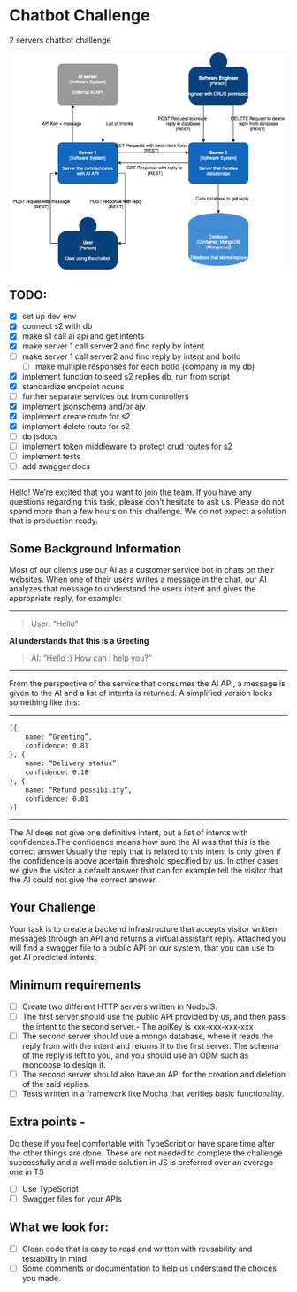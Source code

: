 # Chatbot Challenge
2 servers chatbot challenge


![](reference/architecture.png)


## TODO:
- [x] set up dev env
- [x] connect s2 with db
- [x] make s1 call ai api and get intents
- [x] make server 1 call server2 and find reply by intent
- [ ]  make server 1 call server2 and find reply by intent and botId
	- [ ] make multiple responses for each botId (company in my db)
- [x] implement function to seed s2 replies db, run from script
- [x] standardize endpoint nouns
- [ ] further separate services out from controllers
- [x] implement jsonschema and/or ajv
- [x] implement create route for s2
- [x]  implement delete route for s2
- [ ]  do jsdocs
- [ ] implement token middleware to protect crud routes for s2
- [ ] implement tests
- [ ] add swagger docs
- - - -
Hello! We’re excited that you want to join the team.
If you have any questions regarding this task, please don’t hesitate to ask us.
Please do not spend more than a few hours on this challenge. We do not expect a solution that is production ready.

## Some Background Information

Most of our clients use our AI as a customer service bot in chats on their websites.
When one of their users writes a message in the chat, our AI analyzes that message to understand the users intent and gives the appropriate reply, for example:

- - - -
> User: “Hello”

**AI understands that this is a Greeting**

> AI: “Hello :) How can I help you?”
- - - -

From the perspective of the service that consumes the AI API, a message is given to the AI and a list of intents is returned. A simplified version looks something like this:

- - - -
```
[{
	name: “Greeting”,
	confidence: 0.81
}, {
	name: “Delivery status”,
	confidence: 0.18
}, {
	name: “Refund possibility”,
	confidence: 0.01
}]
```
- - - -

The AI does not give one definitive intent, but a list of intents with confidences.The confidence means how sure the AI was that this is the correct answer.Usually the reply that is related to this intent is only given if the confidence is above acertain threshold specified by us. In other cases we give the visitor a default answer that can for example tell the visitor that the AI could not give the correct answer.

## Your Challenge

Your task is to create a backend infrastructure that accepts visitor written messages through an API and returns a virtual assistant reply. Attached you will find a swagger file to a public API on our system, that you can use to get AI predicted intents.

## Minimum requirements
- [ ] Create two different HTTP servers written in NodeJS.
- [ ] The first server should use the public API provided by us, and then pass the intent to the second server.- The apiKey is xxx-xxx-xxx-xxx
- [ ] The second server should use a mongo database, where it reads the reply from with the intent and returns it to the first server. The schema of the reply is left to you, and you should use an ODM such as mongoose to design it.
- [ ] The second server should also have an API for the creation and deletion of the said replies.
- [ ] Tests written in a framework like Mocha that verifies basic functionality.

## Extra points -
Do these if you feel comfortable with TypeScript or have spare time after the other things are done. These are not needed to complete the challenge successfully and a well made solution in JS is preferred over an average one in TS
- [ ] Use TypeScript
- [ ] Swagger files for your APIs

## What we look for:
- [ ] Clean code that is easy to read and written with reusability and testability in mind.
- [ ] Some comments or documentation to help us understand the choices you made.
